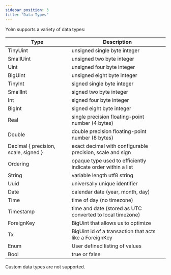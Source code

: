 ```yaml
---
sidebar_position: 3
title: "Data Types"
---
```


Yolm supports a variety of data types:

| Type                                 | Description                                                  |
|--------------------------------------|--------------------------------------------------------------|
| TinyUint                             | unsigned single byte integer                                 |
| SmallUint                            | unsigned two byte integer                                    |
| Uint                                 | unsigned four byte integer                                   |
| BigUint                              | unsigned eight byte integer                                  |
| TinyInt                              | signed single byte integer                                   |
| SmallInt                             | signed two byte integer                                      |
| Int                                  | signed four byte integer                                     |
| BigInt                               | signed eight byte integer                                    |
| Real                                 | single precision floating-point number (4 bytes)             |
| Double                               | double precision floating-point number (8 bytes)             |
| Decimal { precision, scale, signed } | exact decimal with configurable precision, scale and sign    |
| Ordering                             | opaque type used to efficiently indicate order within a list |
| String                               | variable length utf8 string                                  |
| Uuid                                 | universally unique identifier                                |
| Date                                 | calendar date (year, month, day)                             |
| Time                                 | time of day (no timezone)                                    |
| Timestamp                            | time and date (stored as UTC converted to local timezone)    |
| ForeignKey                           | BigUint that allows us to optimize                           |
| Tx                                   | BigUint id of a transaction that acts like a ForeignKey      |
| Enum                                 | User defined listing of values                               |
| Bool                                 | true or false                                                |

Custom data types are not supported.
